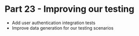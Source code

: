 # Part 23 - Improving our testing

* Add user authentication integration tests
* Improve data generation for our testing scenarios